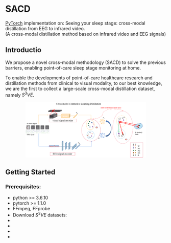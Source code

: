 # SACD
[PyTorch](https://pytorch.org/)  implementation on: Seeing your sleep stage: cross-modal distillation from EEG to infrared video.                                                                                    
      (A cross-modal distillation method based on infrared video and EEG signals)


## Introductio
We propose a novel cross-modal methodology (SACD) to solve the previous barriers, enabling point-of-care sleep stage monitoring at home.

To enable the developments of point-of-care healthcare research and distillation methods from clinical to visual modality, to our best knowledge, we are the first to collect a large-scale cross-modal distillation dataset, namely $S^3VE$.
<p align="center">
<img src="https://github.com/SPIresearch/SACD/blob/main/SACD/OVERVIEW.png" width="75%">
</p>

## Getting Started
### Prerequisites:
- python >= 3.6.10 
- pytorch >= 1.1.0
- FFmpeg, FFprobe
- Download $S^3VE$ datasets:
- 
- [EGG]: https://pan.baidu.com/s/1mhRdYQEzTqR9rLwW4OZv6Q
- [Infrared video features]: https://pan.baidu.com/s/1yuUIXqNoZqXPAB_8uIO0ag
- [labels]: https://pan.baidu.com/s/1GvBR3dLqj6KRmpG1YpVyDQ
